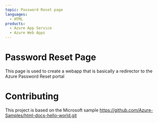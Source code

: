 ```yaml
---
topic: Password Reset page
languages:
  - HTML
products:
  - Azure App Service
  - Azure Web Apps
---
```


# Password Reset Page

This page is used to create a webapp that is basically a redirector to the Azure Password Reset portal

# Contributing

This project is based on the Microsoft sample https://github.com/Azure-Samples/html-docs-hello-world.git
